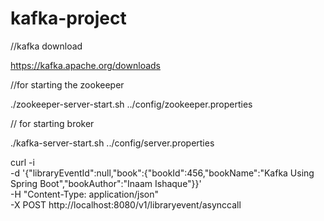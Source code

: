 # kafka-project

//kafka download

https://kafka.apache.org/downloads

//for starting the zookeeper

./zookeeper-server-start.sh ../config/zookeeper.properties

// for starting broker

./kafka-server-start.sh ../config/server.properties






curl -i \
-d '{"libraryEventId":null,"book":{"bookId":456,"bookName":"Kafka Using Spring Boot","bookAuthor":"Inaam Ishaque"}}' \
-H "Content-Type: application/json" \
-X POST http://localhost:8080/v1/libraryevent/asynccall
